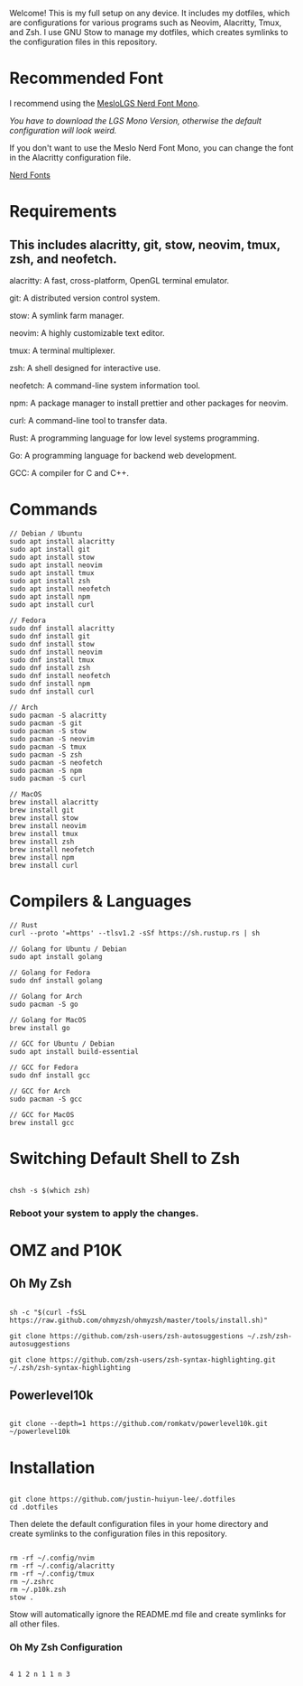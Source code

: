 Welcome! This is my full setup on any device. It includes my dotfiles, which are configurations for various programs such as Neovim, Alacritty, Tmux, and Zsh. I use GNU Stow to manage my dotfiles, which creates symlinks to the configuration files in this repository.

# Recommended Font

I recommend using the [MesloLGS Nerd Font Mono](https://github.com/ryanoasis/nerd-fonts/releases/download/v3.2.1/Meslo.zip).

_You have to download the LGS Mono Version, otherwise the default configuration will look weird._

If you don't want to use the Meslo Nerd Font Mono, you can change the font in the Alacritty configuration file.

[Nerd Fonts](https://www.nerdfonts.com/font-downloads)

# Requirements

## This includes alacritty, git, stow, neovim, tmux, zsh, and neofetch.

alacritty: A fast, cross-platform, OpenGL terminal emulator.

git: A distributed version control system.

stow: A symlink farm manager.

neovim: A highly customizable text editor.

tmux: A terminal multiplexer.

zsh: A shell designed for interactive use.

neofetch: A command-line system information tool.

npm: A package manager to install prettier and other packages for neovim.

curl: A command-line tool to transfer data.

Rust: A programming language for low level systems programming.

Go: A programming language for backend web development.

GCC: A compiler for C and C++.

# Commands

```
// Debian / Ubuntu
sudo apt install alacritty
sudo apt install git
sudo apt install stow
sudo apt install neovim
sudo apt install tmux
sudo apt install zsh
sudo apt install neofetch
sudo apt install npm
sudo apt install curl

// Fedora
sudo dnf install alacritty
sudo dnf install git
sudo dnf install stow
sudo dnf install neovim
sudo dnf install tmux
sudo dnf install zsh
sudo dnf install neofetch
sudo dnf install npm
sudo dnf install curl

// Arch
sudo pacman -S alacritty
sudo pacman -S git
sudo pacman -S stow
sudo pacman -S neovim
sudo pacman -S tmux
sudo pacman -S zsh
sudo pacman -S neofetch
sudo pacman -S npm
sudo pacman -S curl

// MacOS
brew install alacritty
brew install git
brew install stow
brew install neovim
brew install tmux
brew install zsh
brew install neofetch
brew install npm
brew install curl
```

# Compilers & Languages

```
// Rust
curl --proto '=https' --tlsv1.2 -sSf https://sh.rustup.rs | sh

// Golang for Ubuntu / Debian
sudo apt install golang

// Golang for Fedora
sudo dnf install golang

// Golang for Arch
sudo pacman -S go

// Golang for MacOS
brew install go

// GCC for Ubuntu / Debian
sudo apt install build-essential

// GCC for Fedora
sudo dnf install gcc

// GCC for Arch
sudo pacman -S gcc

// GCC for MacOS
brew install gcc
```

# Switching Default Shell to Zsh

```

chsh -s $(which zsh)

```

### Reboot your system to apply the changes.

# OMZ and P10K

## Oh My Zsh

```

sh -c "$(curl -fsSL https://raw.github.com/ohmyzsh/ohmyzsh/master/tools/install.sh)"

git clone https://github.com/zsh-users/zsh-autosuggestions ~/.zsh/zsh-autosuggestions

git clone https://github.com/zsh-users/zsh-syntax-highlighting.git ~/.zsh/zsh-syntax-highlighting

```

## Powerlevel10k

```

git clone --depth=1 https://github.com/romkatv/powerlevel10k.git ~/powerlevel10k

```

# Installation

```

git clone https://github.com/justin-huiyun-lee/.dotfiles
cd .dotfiles

```

Then delete the default configuration files in your home directory and create symlinks to the configuration files in this repository.

```

rm -rf ~/.config/nvim
rm -rf ~/.config/alacritty
rm -rf ~/.config/tmux
rm ~/.zshrc
rm ~/.p10k.zsh
stow .

```

Stow will automatically ignore the README.md file and create symlinks for all other files.

### Oh My Zsh Configuration

```

4 1 2 n 1 1 n 3

```

```

```
